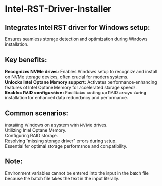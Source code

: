 # Intel-RST-Driver-Installer
## Integrates Intel RST driver for Windows setup:
Ensures seamless storage detection and optimization during Windows installation.

## Key benefits:
**Recognizes NVMe drives:** Enables Windows setup to recognize and install on NVMe storage devices, often crucial for modern systems.  
**Unlocks Intel Optane Memory support:** Activates performance-enhancing features of Intel Optane Memory for accelerated storage speeds.  
**Enables RAID configuration:** Facilitates setting up RAID arrays during installation for enhanced data redundancy and performance.   

## Common scenarios:
Installing Windows on a system with NVMe drives.   
Utilizing Intel Optane Memory.  
Configuring RAID storage.  
Resolving "missing storage driver" errors during setup.  
Essential for optimal storage performance and compatibility.  
## Note:
Environment variables cannot be entered into the input in the batch file because the batch file takes the text in the input literally.
